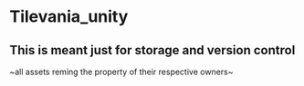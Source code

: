 # Tilevania_unity
## This is meant just for storage and version control

~all assets reming the property of their respective owners~
